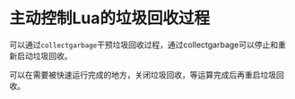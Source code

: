 # 主动控制Lua的垃圾回收过程

可以通过`collectgarbage`干预垃圾回收过程，通过collectgarbage可以停止和重新启动垃圾回收。

可以在需要被快速运行完成的地方，关闭垃圾回收，等运算完成后再重启垃圾回收。


